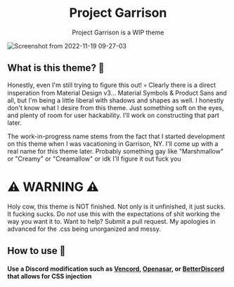 <h1 align="center"> Project Garrison </h1>
<p align="center"> Project Garrison is a WIP theme </p>

![Screenshot from 2022-11-19 09-27-03](https://user-images.githubusercontent.com/76500838/202858398-17928663-7c8d-4da1-9178-251e02c8dbec.png)


## What is this theme? 🤔
Honestly, even I'm still trying to figure this out! 💀 Clearly there is a direct insperation from Material Design v3... Material Symbols & Product Sans and all, but I'm being a little liberal with shadows and shapes as well. I honestly don't know what I desire from this theme. Just something soft on the eyes, and plenty of room for user hackability. I'll work on constructing that part later. 

The work-in-progress name stems from the fact that I started development on this theme when I was vacationing in Garrison, NY. I'll come up with a real name for this theme later. Probably something gay like "Marshmallow" or  "Creamy" or "Creamallow" or idk I'll figure it out fuck you


# ⚠️ WARNING ⚠️

Holy cow, this theme is NOT finished. Not only is it unfinished, it just sucks. It fucking sucks. Do *not* use this with the expectations of shit working the way you want it to. Want to help? Submit a pull request. My apologies in advanced for the .css being unorganized and messy.  

## How to use 📖

#### Use a Discord modification such as [Vencord](https://github.com/Vendicated/Vencord), [Openasar](https://openasar.dev/), or [BetterDiscord](https://github.com/BetterDiscord/BetterDiscord) that allows for CSS injection


